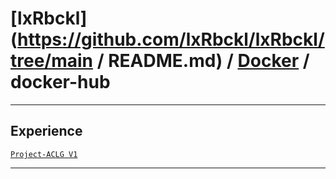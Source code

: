 # [lxRbckl](https://github.com/lxRbckl/lxRbckl/tree/main / README.md) / [Docker](https://github.com/lxRbckl/lxRbckl/tree/main/Docker) / docker-hub

---

## Experience
[`Project-ACLG V1`](https://github.com/lxRbckl/Project-ACLG/blob/V1/README.md)

---
